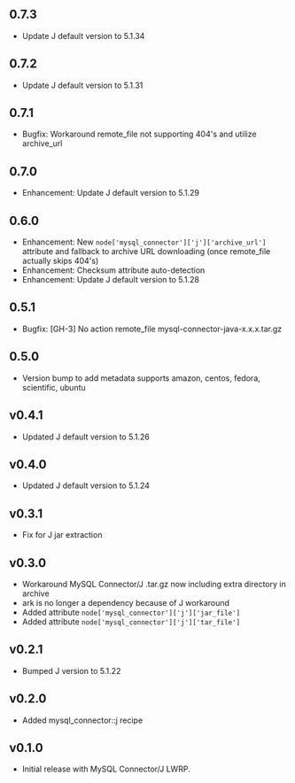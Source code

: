 ## 0.7.3

* Update J default version to 5.1.34

## 0.7.2

* Update J default version to 5.1.31

## 0.7.1

* Bugfix: Workaround remote_file not supporting 404's and utilize archive_url

## 0.7.0

* Enhancement: Update J default version to 5.1.29

## 0.6.0

* Enhancement: New `node['mysql_connector']['j']['archive_url']` attribute and fallback to archive URL downloading (once remote_file actually skips 404's)
* Enhancement: Checksum attribute auto-detection
* Enhancement: Update J default version to 5.1.28

## 0.5.1

* Bugfix: [GH-3] No action remote_file mysql-connector-java-x.x.x.tar.gz

## 0.5.0

* Version bump to add metadata supports amazon, centos, fedora, scientific, ubuntu

## v0.4.1

* Updated J default version to 5.1.26

## v0.4.0

* Updated J default version to 5.1.24

## v0.3.1

* Fix for J jar extraction

## v0.3.0

* Workaround MySQL Connector/J .tar.gz now including extra directory in archive
* ark is no longer a dependency because of J workaround
* Added attribute `node['mysql_connector']['j']['jar_file']`
* Added attribute `node['mysql_connector']['j']['tar_file']`

## v0.2.1

* Bumped J version to 5.1.22

## v0.2.0

* Added mysql_connector::j recipe

## v0.1.0

* Initial release with MySQL Connector/J LWRP.
